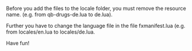 Before you add the files to the locale folder, you must remove the resource name. (e.g. from qb-drugs-de.lua to de.lua). 

Further you have to change the language file in the file fxmanifest.lua (e.g. from locales/en.lua to locales/de.lua. 

Have fun!
